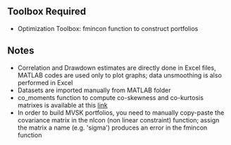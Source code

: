 ## Toolbox Required
* Optimization Toolbox: fmincon function to construct portfolios

## Notes
* Correlation and Drawdown estimates are directly done in Excel files, MATLAB codes are used only to plot graphs; data unsmoothing is also performed in Excel 
* Datasets are imported manually from MATLAB folder
* co_moments function to compute co-skewness and co-kurtosis matrixes is available at this [link](https://www.mathworks.com/matlabcentral/fileexchange/47839-co_moments-m)
* In order to build MVSK portfolios, you need to manually copy-paste the covariance matrix in the nlcon (non linear constraint) function; assign the matrix a name (e.g. 'sigma') produces an error in the fmincon function
